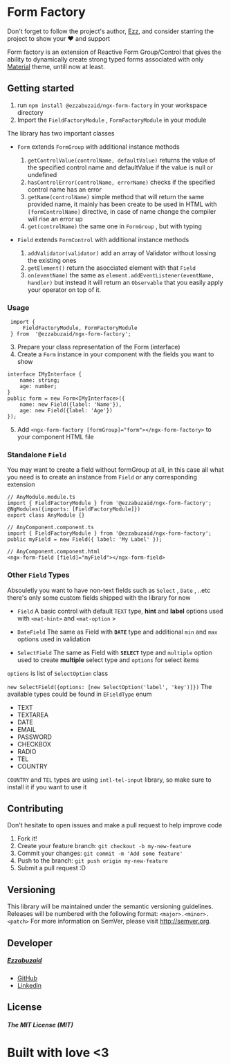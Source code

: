 # Form Factory

Don't forget to follow the project's author, [Ezz](https://github.com/ezzabuzaid), and consider starring the project to show your ❤️ and support

Form factory is an extension of Reactive Form Group/Control that gives the ability to dynamically create strong typed forms associated with only [Material](https://material.angular.io) theme, untill now at least.

## Getting started

1. run `npm install @ezzabuzaid/ngx-form-factory` in your workspace directory
2. Import the `FieldFactoryModule` , `FormFactoryModule` in your module

The library has two important classes

* `Form` extends `FormGroup` with additional instance methods
	1. `getControlValue(controlName, defaultValue)` returns the value of the specified control name and defaultValue if the value is null or undefined
	2. `hasControlError(controlName, errorName)` checks if the specified control name has an error
	3. `getName(controlName)` simple method that will return the same provided name, it mainly has been create to be used in HTML with `[formControlName]` directive, in case of name change the compiler will rise an error up
	4. `get(controlName)` the same one in `FormGroup` , but with typing

 

* `Field` extends `FormControl` with additional instance methods
	1. `addValidator(validator)` add an array of Validator without lossing the existing ones
	2. `getElement()` return the asocciated element with that `Field`
	3. `on(eventName)` the same as `element.addEventListener(eventName, handler)` but instead it will return an `Observable` that you easily apply your operator on top of it.

### Usage

 

``` 
 import {
	 FieldFactoryModule, FormFactoryModule
 } from  '@ezzabuzaid/ngx-form-factory';
 ```

3. Prepare your class representation of the Form (interface)
4. Create a `Form` instance in your component with the fields you want to show

``` 
interface IMyInterface {
	name: string;
	age: number;
}
public form = new Form<IMyInterface>({
	name: new Field({label: 'Name'}),
	age: new Field({label: 'Age'})
});
```

5. Add `<ngx-form-factory [formGroup]="form"></ngx-form-factory>` to your component HTML file

### Standalone `Field`

You may want to create a field without formGroup at all, in this case all what you need is to create an instance from `Field` or any corresponding extension

``` 
// AnyModule.module.ts
import { FieldFactoryModule } from '@ezzabuzaid/ngx-form-factory';
@NgModules({imports: [FieldFactoryModule]})
export class AnyModule {}

// AnyComponent.component.ts
import { FieldFactoryModule } from '@ezzabuzaid/ngx-form-factory';
public myField = new Field({ label: 'My Label' });

// AnyComponent.component.html
<ngx-form-field [field]="myField"></ngx-form-field>
```

### Other `Field` Types

Absouletly you want to have non-text fields such as `Select` , `Date` , ..etc
there's only some custom fields shipped with the library for now

* `Field`
A basic control with default `TEXT` type, **hint** and **label** options used with `<mat-hint>` and `<mat-option` >

* `DateField`
The same as Field with **`DATE`** type and additional `min` and `max` options used in validation

* `SelectField`
The same as Field with **`SELECT`** type and `multiple` option used to create **multiple** select type  and `options` for select items

`options` is list of `SelectOption` class

 `new SelectField({options: [new SelectOption('label', 'key')]})`
The available types could be found in `EFieldType` enum

* TEXT
* TEXTAREA
* DATE
* EMAIL
* PASSWORD
* CHECKBOX
* RADIO
* TEL
* COUNTRY

`COUNTRY` and `TEL` types are using `intl-tel-input` library, so make sure to install it if you want to use it

## Contributing

Don't hesitate to open issues and make a pull request to help improve code

1.  Fork it!
2.  Create your feature branch: `git checkout -b my-new-feature`
3.  Commit your changes: `git commit -m 'Add some feature'`
4.  Push to the branch: `git push origin my-new-feature`
5.  Submit a pull request :D

  

## Versioning

This library will be maintained under the semantic versioning guidelines.
Releases will be numbered with the following format:
 `<major>.<minor>.<patch>`
For more information on SemVer, please visit http://semver.org.

## Developer

##### [Ezzabuzaid](mailto:ezzabuzaid@hotmail.com)

* [GitHub](https://github.com/ezzabuzaid)
* [Linkedin](https://www.linkedin.com/in/ezzabuzaid)

## License

##### The MIT License (MIT)

# Built with love <3

<!--stackedit_data:
eyJoaXN0b3J5IjpbODI3Mzc5MTE2LDEzMzM3NTY0MjYsNTc0MT
AzNzQsLTE0NTA0Njk4NzIsLTU4Nzg0NjY3MiwtMTczMzU2MDE4
MSwyNjE4NjM1MTQsMTA2NjA1NDc0Miw3MTU5NDg2MTAsLTEzND
A3ODE2MjldfQ==
-->
